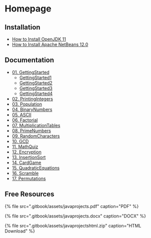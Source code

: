 # Homepage

## Installation

* [How to Install OpenJDK 11](install/how-to-install-openjdk-11.md)
* [How to Install Apache NetBeans 12.0](install/how-to-install-apache-netbeans-12.0.md)

## Documentation 

* [01. GettingStarted](docs/01.gettingstarted/)
  * [GettingStarted1](docs/01.gettingstarted/gettingstarted1.md)
  * [GettingStarted2](docs/01.gettingstarted/gettingstarted2.md)
  * [GettingStarted3](docs/01.gettingstarted/gettingstarted3.md)
  * [GettingStarted4](docs/01.gettingstarted/gettingstarted4.md)
* [02. PrintingIntegers](docs/02.printingintegers.md)
* [03. Population](docs/03.population.md)
* [04. BinaryNumbers](docs/04.binarynumbers.md)
* [05. ASCII](docs/05.ascii.md)
* [06. Factorial](docs/06.factorial.md)
* [07. MultiplicationTables](docs/07.multiplicationtables.md)
* [08. PrimeNumbers](docs/08.primenumbers.md)
* [09. RandomCharacters](docs/09.randomcharacters.md)
* [10. GCD](docs/10.gcd.md)
* [11. MathQuiz](docs/11.mathquiz.md)
* [12. Encryption](docs/12.encryption.md)
* [13. InsertionSort](docs/13.insertionsort.md)
* [14. CardGame](docs/14.cardgame.md)
* [15. QuadraticEquations](docs/15.quadraticequations.md)
* [16. Scramble](docs/16.scramble.md)
* [17. Permutations](docs/17.permutations.md)

## Free Resources

{% file src=".gitbook/assets/javaprojects.pdf" caption="PDF" %}

{% file src=".gitbook/assets/javaprojects.docx" caption="DOCX" %}

{% file src=".gitbook/assets/javaprojectshtml.zip" caption="HTML Download" %}



